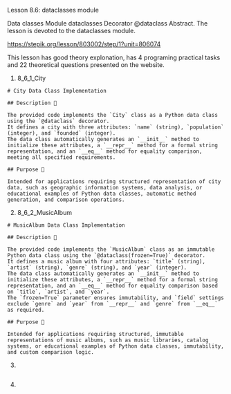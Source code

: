 Lesson 8.6: dataclasses module

Data classes
Module dataclasses
Decorator @dataclass
Abstract. The lesson is devoted to the dataclasses module.

https://stepik.org/lesson/803002/step/1?unit=806074

This lesson has good theory explonation, has 4 programing practical tasks and 22 theoretical questions presented on the website.

1. 8_6_1_City

```
# City Data Class Implementation

## Description 📝

The provided code implements the `City` class as a Python data class using the `@dataclass` decorator.
It defines a city with three attributes: `name` (string), `population` (integer), and `founded` (integer).
The data class automatically generates an `__init__` method to initialize these attributes, a `__repr__` method for a formal string representation, and an `__eq__` method for equality comparison, meeting all specified requirements.

## Purpose 🎯

Intended for applications requiring structured representation of city data, such as geographic information systems, data analysis, or educational examples of Python data classes, automatic method generation, and comparison operations.
```

2. 8_6_2_MusicAlbum

```
# MusicAlbum Data Class Implementation

## Description 📝

The provided code implements the `MusicAlbum` class as an immutable Python data class using the `@dataclass(frozen=True)` decorator.
It defines a music album with four attributes: `title` (string), `artist` (string), `genre` (string), and `year` (integer).
The data class automatically generates an `__init__` method to initialize these attributes, a `__repr__` method for a formal string representation, and an `__eq__` method for equality comparison based on `title`, `artist`, and `year`.
The `frozen=True` parameter ensures immutability, and `field` settings exclude `genre` and `year` from `__repr__` and `genre` from `__eq__` as required.

## Purpose 🎯

Intended for applications requiring structured, immutable representations of music albums, such as music libraries, catalog systems, or educational examples of Python data classes, immutability, and custom comparison logic.
```

3.

```

```

4.

```

```
